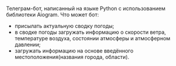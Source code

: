 Телеграм-бот, написанный на языке Python с использованием библиотеки Aiogram.
Что может бот: 
- присылать актуальную сводку погоды;
- в сводке погоды загружать информацию о скорости ветра, температуре воздуха, состоянии атмосферы и атмосферном давлении;
- загружать информацию на основе введённого местоположения(названия города, области).
